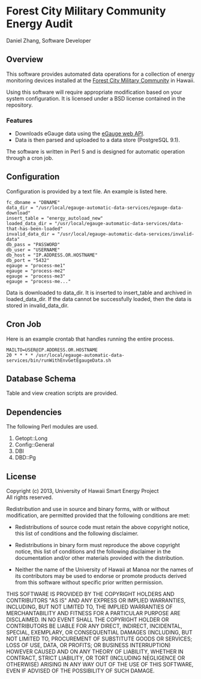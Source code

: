 Forest City Military Community Energy Audit
===========================================

Daniel Zhang, Software Developer

## Overview

This software provides automated data operations for a collection of
energy monitoring devices installed at the [Forest City Military
Community](http://www.forestcity.net) in Hawaii.

Using this software will require appropriate modification based on
your system configuration. It is licensed under a BSD license
contained in the repository.

### Features 

* Downloads eGauge data using the [eGauge web API](http://www.egauge.net/docs/egauge-xml-api.pdf). 
* Data is then parsed and uploaded to a data store (PostgreSQL 9.1).

The software is written in Perl 5 and is designed for automatic operation
through a cron job.

## Configuration

Configuration is provided by a text file. An example is listed here.

    fc_dbname = "DBNAME"
    data_dir = "/usr/local/egauge-automatic-data-services/egauge-data-download"
    insert_table = "energy_autoload_new"
    loaded_data_dir = "/usr/local/egauge-automatic-data-services/data-that-has-been-loaded"
    invalid_data_dir = "/usr/local/egauge-automatic-data-services/invalid-data"
    db_pass = "PASSWORD"
    db_user = "USERNAME"
    db_host = "IP.ADDRESS.OR.HOSTNAME"
    db_port = "5432"
    egauge = "process-me1"
    egauge = "process-me2"
    egauge = "process-me3"
    egauge = "process-me..."

Data is downloaded to data_dir. It is inserted to insert_table and
archived in loaded_data_dir. If the data cannot be successfully
loaded, then the data is stored in invalid_data_dir.

## Cron Job

Here is an example crontab that handles running the entire process.

    MAILTO=USER@IP.ADDRESS.OR.HOSTNAME
    20 * * * * /usr/local/egauge-automatic-data-services/bin/runWithEnvGetEgaugeData.sh

## Database Schema

Table and view creation scripts are provided.

## Dependencies

The following Perl modules are used.

1. Getopt::Long
2. Config::General
3. DBI
4. DBD::Pg

## License

Copyright (c) 2013, University of Hawaii Smart Energy Project  
All rights reserved.

Redistribution and use in source and binary forms, with or without modification, are permitted provided that the following conditions are met:

* Redistributions of source code must retain the above copyright notice, this list of conditions and the following disclaimer.

* Redistributions in binary form must reproduce the above copyright notice, this list of conditions and the following disclaimer in the documentation and/or other materials provided with the distribution.

* Neither the name of the University of Hawaii at Manoa nor the names of its contributors may be used to endorse or promote products derived from this software without specific prior written permission.

THIS SOFTWARE IS PROVIDED BY THE COPYRIGHT HOLDERS AND CONTRIBUTORS "AS IS" AND ANY EXPRESS OR IMPLIED WARRANTIES, INCLUDING, BUT NOT LIMITED TO, THE IMPLIED WARRANTIES OF MERCHANTABILITY AND FITNESS FOR A PARTICULAR PURPOSE ARE DISCLAIMED. IN NO EVENT SHALL THE COPYRIGHT HOLDER OR CONTRIBUTORS BE LIABLE FOR ANY DIRECT, INDIRECT, INCIDENTAL, SPECIAL, EXEMPLARY, OR CONSEQUENTIAL DAMAGES (INCLUDING, BUT NOT LIMITED TO, PROCUREMENT OF SUBSTITUTE GOODS OR SERVICES; LOSS OF USE, DATA, OR PROFITS; OR BUSINESS INTERRUPTION) HOWEVER CAUSED AND ON ANY THEORY OF LIABILITY, WHETHER IN CONTRACT, STRICT LIABILITY, OR TORT (INCLUDING NEGLIGENCE OR OTHERWISE) ARISING IN ANY WAY OUT OF THE USE OF THIS SOFTWARE, EVEN IF ADVISED OF THE POSSIBILITY OF SUCH DAMAGE.
